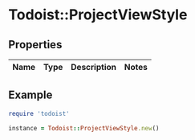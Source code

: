 # Todoist::ProjectViewStyle

## Properties

| Name | Type | Description | Notes |
| ---- | ---- | ----------- | ----- |

## Example

```ruby
require 'todoist'

instance = Todoist::ProjectViewStyle.new()
```

